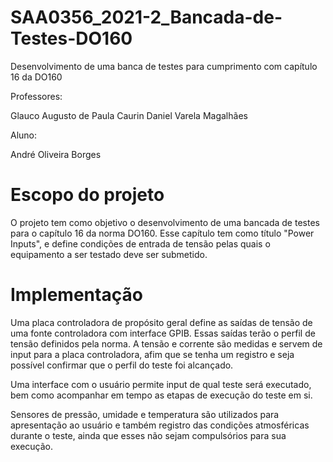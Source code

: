 # SAA0356_2021-2_Bancada-de-Testes-DO160
Desenvolvimento de uma banca de testes para cumprimento com capítulo 16 da DO160

Professores:

Glauco Augusto de Paula Caurin
Daniel Varela Magalhães

Aluno:

André Oliveira Borges

# Escopo do projeto
O projeto tem como objetivo o desenvolvimento de uma bancada de testes para o capítulo 16 da norma DO160. Esse capítulo tem como título "Power Inputs", e define condições de entrada de tensão pelas quais o equipamento a ser testado deve ser submetido.

# Implementação
Uma placa controladora de propósito geral define as saídas de tensão de uma fonte controladora com interface GPIB. Essas saídas terão o perfil de tensão definidos pela norma. A tensão e corrente são medidas e servem de input para a placa controladora, afim que se tenha um registro e seja possível confirmar que o perfil do teste foi alcançado.

Uma interface com o usuário permite input de qual teste será executado, bem como acompanhar em tempo as etapas de execução do teste em si.

Sensores de pressão, umidade e temperatura são utilizados para apresentação ao usuário e também registro das condições atmosféricas durante o teste, ainda que esses não sejam compulsórios para sua execução.
